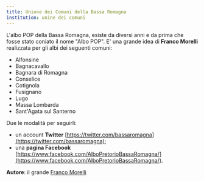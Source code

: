 ```yaml
---
title: Unione dei Comuni della Bassa Romagna
institution: unine dei comuni
---
```


L'albo POP della Bassa Romagna, esiste da diversi anni e da prima che fosse stato coniato il nome "Albo POP". E' una grande idea di **Franco Morelli** realizzata per gli albi dei seguenti comuni: 

- Alfonsine
- Bagnacavallo
- Bagnara di Romagna
- Conselice
- Cotignola
- Fusignano
- Lugo
- Massa Lombarda
- Sant'Agata sul Santerno 

Due le modalità per seguirli:

* un account **Twitter** [https://twitter.com/bassaromagna](https://twitter.com/bassaromagna);
* una **pagina Facebook** [https://www.facebook.com/AlboPretorioBassaRomagna/](https://www.facebook.com/AlboPretorioBassaRomagna/).

**Autore**: il grande [Franco Morelli](https://twitter.com/eccoilmoro)



